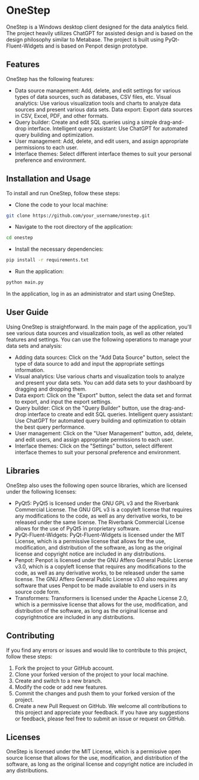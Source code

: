 # OneStep
OneStep is a Windows desktop client designed for the data analytics field. The project heavily utilizes ChatGPT for assisted design and is based on the design philosophy similar to Metabase. The project is built using PyQt-Fluent-Widgets and is based on Penpot design prototype.

## Features
OneStep has the following features:

- Data source management: Add, delete, and edit settings for various types of data sources, such as databases, CSV files, etc.
Visual analytics: Use various visualization tools and charts to analyze data sources and present various data sets.
Data export: Export data sources in CSV, Excel, PDF, and other formats.
- Query builder: Create and edit SQL queries using a simple drag-and-drop interface.
Intelligent query assistant: Use ChatGPT for automated query building and optimization.
- User management: Add, delete, and edit users, and assign appropriate permissions to each user.
- Interface themes: Select different interface themes to suit your personal preference and environment.

## Installation and Usage
To install and run OneStep, follow these steps:

- Clone the code to your local machine:
```bash
git clone https://github.com/your_username/onestep.git
```

- Navigate to the root directory of the application:
```bash
cd onestep
```

- Install the necessary dependencies:
```bash
pip install -r requirements.txt
```

- Run the application:
```bash
python main.py
```

In the application, log in as an administrator and start using OneStep.

## User Guide

Using OneStep is straightforward. In the main page of the application, you'll see various data sources and visualization tools, as well as other related features and settings. You can use the following operations to manage your data sets and analysis:

- Adding data sources: Click on the "Add Data Source" button, select the type of data source to add and input the appropriate settings information.
- Visual analytics: Use various charts and visualization tools to analyze and present your data sets. You can add data sets to your dashboard by dragging and dropping them.
- Data export: Click on the "Export" button, select the data set and format to export, and input the export settings.
- Query builder: Click on the "Query Builder" button, use the drag-and-drop interface to create and edit SQL queries.
Intelligent query assistant: Use ChatGPT for automated query building and optimization to obtain the best query performance.
- User management: Click on the "User Management" button, add, delete, and edit users, and assign appropriate permissions to each user.
- Interface themes: Click on the "Settings" button, select different interface themes to suit your personal preference and environment.

## Libraries

OneStep also uses the following open source libraries, which are licensed under the following licenses:

- PyQt5: PyQt5 is licensed under the GNU GPL v3 and the Riverbank Commercial License. The GNU GPL v3 is a copyleft license that requires any modifications to the code, as well as any derivative works, to be released under the same license. The Riverbank Commercial License allows for the use of PyQt5 in proprietary software.
- PyQt-Fluent-Widgets: PyQt-Fluent-Widgets is licensed under the MIT License, which is a permissive license that allows for the use, modification, and distribution of the software, as long as the original license and copyright notice are included in any distributions.
- Penpot: Penpot is licensed under the GNU Affero General Public License v3.0, which is a copyleft license that requires any modifications to the code, as well as any derivative works, to be released under the same license. The GNU Affero General Public License v3.0 also requires any software that uses Penpot to be made available to end users in its source code form.
- Transformers: Transformers is licensed under the Apache License 2.0, which is a permissive license that allows for the use, modification, and distribution of the software, as long as the original license and copyrightnotice are included in any distributions.

## Contributing
If you find any errors or issues and would like to contribute to this project, follow these steps:

1. Fork the project to your GitHub account.
2. Clone your forked version of the project to your local machine.
3. Create and switch to a new branch.
4. Modify the code or add new features.
5. Commit the changes and push them to your forked version of the project.
6. Create a new Pull Request on GitHub.
We welcome all contributions to this project and appreciate your feedback. If you have any suggestions or feedback, please feel free to submit an issue or request on GitHub.

## Licenses
OneStep is licensed under the MIT License, which is a permissive open source license that allows for the use, modification, and distribution of the software, as long as the original license and copyright notice are included in any distributions.
